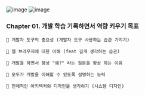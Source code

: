 # 


![image](https://github.com/oiosu/oiosu/assets/99783474/e5620dc9-954b-40e8-831d-1b2c9cc9bdd1)
![image](https://github.com/oiosu/oiosu/assets/99783474/26c6fc15-32a1-447d-afec-66be58051a76)


### Chapter 01. 개발 학습 기록하면서 역량 키우기 목표

    🐼 개발자 도구의 중요성 (개발자 도구 사용하는 습관 가지기)

    🐼 웹 브라우저에 대한 이해 (feat 깊게 생각하는 습관)

    🐼 개발을 하면서 항상 "왜?" 라는 질문을 항상 하는 이유

    🐼 모두가 개발을 이해할 수 있도록 설명하는 능력

    🐼 전체적인 아키텍처와 디자인을 생각하기 (시스템 디자인)

  

